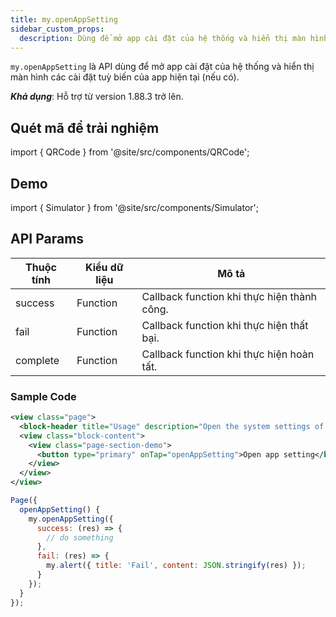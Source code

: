 ```yaml
---
title: my.openAppSetting
sidebar_custom_props:
  description: Dùng để mở app cài đặt của hệ thống và hiển thị màn hình các cài đặt tuỳ biến của app hiện tại (nếu có)
---
```


`my.openAppSetting` là API dùng để mở app cài đặt của hệ thống và hiển thị màn hình các cài đặt tuỳ biến của app hiện tại (nếu có).

**_Khả dụng_**: Hỗ trợ từ version 1.88.3 trở lên.

## Quét mã để trải nghiệm

import { QRCode } from '@site/src/components/QRCode';

<QRCode page="pages/api/open-app-setting/index" />

## Demo

import { Simulator } from '@site/src/components/Simulator';

<Simulator page="pages/api/open-app-setting/index" />

## API Params

| Thuộc tính | Kiểu dữ liệu | Mô tả                                       |
| ---------- | ------------ | ------------------------------------------- |
| success    | Function     | Callback function khi thực hiện thành công. |
| fail       | Function     | Callback function khi thực hiện thất bại.   |
| complete   | Function     | Callback function khi thực hiện hoàn tất.   |

### Sample Code

```xml
<view class="page">
  <block-header title="Usage" description="Open the system settings of the host app." />
  <view class="block-content">
    <view class="page-section-demo">
      <button type="primary" onTap="openAppSetting">Open app setting</button>
    </view>
  </view>
</view>
```

```js
Page({
  openAppSetting() {
    my.openAppSetting({
      success: (res) => {
        // do something
      },
      fail: (res) => {
        my.alert({ title: 'Fail', content: JSON.stringify(res) });
      }
    });
  }
});
```
